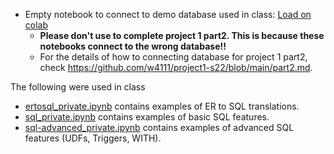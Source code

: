 

* Empty notebook to connect to demo database used in class: [Load on colab](https://colab.research.google.com/github/w4111/w4111.github.io/blob/master/src/notebooks/sql_class.ipynb)
  * **Please don't use to complete project 1 part2. This is because these notebooks connect to the wrong database!!**
  * For the details of how to connecting database for project 1 part2, check https://github.com/w4111/project1-s22/blob/main/part2.md.


The following were used in class

* [ertosql_private.ipynb](./ertosql_private.ipynb) contains examples of ER to SQL translations.
* [sql_private.ipynb](./sql_private.ipynb) contains examples of basic SQL features.
* [sql-advanced_private.ipynb](./sql-advanced_private.ipynb) contains examples of advanced SQL features (UDFs, Triggers, WITH).



